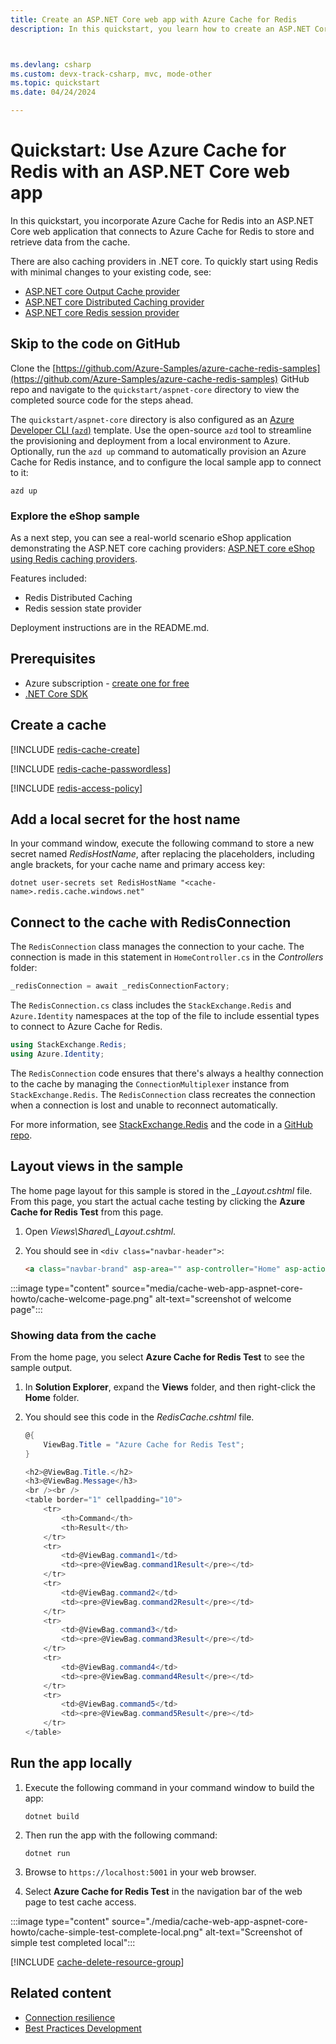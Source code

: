```yaml
---
title: Create an ASP.NET Core web app with Azure Cache for Redis
description: In this quickstart, you learn how to create an ASP.NET Core web app with Azure Cache for Redis.



ms.devlang: csharp
ms.custom: devx-track-csharp, mvc, mode-other
ms.topic: quickstart
ms.date: 04/24/2024

---
```


# Quickstart: Use Azure Cache for Redis with an ASP.NET Core web app

In this quickstart, you incorporate Azure Cache for Redis into an ASP.NET Core web application that connects to Azure Cache for Redis to store and retrieve data from the cache.

There are also caching providers in .NET core. To quickly start using Redis with minimal changes to your existing code, see:

- [ASP.NET core Output Cache provider](/aspnet/core/performance/caching/output#redis-cache)
- [ASP.NET core Distributed Caching provider](/aspnet/core/performance/caching/distributed#distributed-redis-cache)
- [ASP.NET core Redis session provider](/aspnet/core/fundamentals/app-state#configure-session-state)

## Skip to the code on GitHub

Clone the [https://github.com/Azure-Samples/azure-cache-redis-samples](https://github.com/Azure-Samples/azure-cache-redis-samples) GitHub repo and navigate to the `quickstart/aspnet-core` directory to view the completed source code for the steps ahead.

The `quickstart/aspnet-core` directory is also configured as an [Azure Developer CLI (`azd`)](/azure/developer/azure-developer-cli/overview) template. Use the open-source `azd` tool to streamline the provisioning and deployment from a local environment to Azure. Optionally, run the `azd up` command to automatically provision an Azure Cache for Redis instance, and to configure the local sample app to connect to it:

```azdeveloper
azd up
```

### Explore the eShop sample

As a next step, you can see a real-world scenario eShop application demonstrating the ASP.NET core caching providers: [ASP.NET core eShop using Redis caching providers](https://github.com/Azure-Samples/azure-cache-redis-demos).

Features included:

- Redis Distributed Caching
- Redis session state provider

Deployment instructions are in the README.md.

## Prerequisites

- Azure subscription - [create one for free](https://azure.microsoft.com/free/)
- [.NET Core SDK](https://dotnet.microsoft.com/download)

## Create a cache

[!INCLUDE [redis-cache-create](~/reusable-content/ce-skilling/azure/includes/azure-cache-for-redis/includes/redis-cache-create-entra-id.md)]

[!INCLUDE [redis-cache-passwordless](includes/redis-cache-passwordless.md)]

[!INCLUDE [redis-access-policy](includes/redis-access-policy.md)]

## Add a local secret for the host name

In your command window, execute the following command to store a new secret named *RedisHostName*, after replacing the placeholders, including angle brackets, for your cache name and primary access key:

```dos
dotnet user-secrets set RedisHostName "<cache-name>.redis.cache.windows.net"
```

## Connect to the cache with RedisConnection

The `RedisConnection` class manages the connection to your cache. The connection is made in this statement in `HomeController.cs` in the *Controllers* folder:

```csharp
_redisConnection = await _redisConnectionFactory;
```

The `RedisConnection.cs` class includes the `StackExchange.Redis` and `Azure.Identity` namespaces at the top of the file to include essential types to connect to Azure Cache for Redis.

```csharp
using StackExchange.Redis;
using Azure.Identity;
```

The `RedisConnection` code ensures that there's always a healthy connection to the cache by managing the `ConnectionMultiplexer` instance from `StackExchange.Redis`. The `RedisConnection` class recreates the connection when a connection is lost and unable to reconnect automatically.

For more information, see [StackExchange.Redis](https://stackexchange.github.io/StackExchange.Redis/) and the code in a [GitHub repo](https://github.com/StackExchange/StackExchange.Redis).

## Layout views in the sample

The home page layout for this sample is stored in the *_Layout.cshtml* file. From this page, you start the actual cache testing by clicking the **Azure Cache for Redis Test** from this page.

1. Open *Views\Shared\\_Layout.cshtml*.

1. You should see in `<div class="navbar-header">`:

    ```html
    <a class="navbar-brand" asp-area="" asp-controller="Home" asp-action="RedisCache">Azure Cache for Redis Test</a>
    ```

:::image type="content" source="media/cache-web-app-aspnet-core-howto/cache-welcome-page.png" alt-text="screenshot of welcome page":::

### Showing data from the cache

From the home page, you select **Azure Cache for Redis Test** to see the sample output.

1. In **Solution Explorer**, expand the **Views** folder, and then right-click the **Home** folder.

1. You should see this code in the *RedisCache.cshtml* file.

    ```csharp
    @{
        ViewBag.Title = "Azure Cache for Redis Test";
    }

    <h2>@ViewBag.Title.</h2>
    <h3>@ViewBag.Message</h3>
    <br /><br />
    <table border="1" cellpadding="10">
        <tr>
            <th>Command</th>
            <th>Result</th>
        </tr>
        <tr>
            <td>@ViewBag.command1</td>
            <td><pre>@ViewBag.command1Result</pre></td>
        </tr>
        <tr>
            <td>@ViewBag.command2</td>
            <td><pre>@ViewBag.command2Result</pre></td>
        </tr>
        <tr>
            <td>@ViewBag.command3</td>
            <td><pre>@ViewBag.command3Result</pre></td>
        </tr>
        <tr>
            <td>@ViewBag.command4</td>
            <td><pre>@ViewBag.command4Result</pre></td>
        </tr>
        <tr>
            <td>@ViewBag.command5</td>
            <td><pre>@ViewBag.command5Result</pre></td>
        </tr>
    </table>
    ```

## Run the app locally

1. Execute the following command in your command window to build the app:

    ```dos
    dotnet build
    ```

1. Then run the app with the following command:

    ```dos
    dotnet run
    ```

1. Browse to `https://localhost:5001` in your web browser.

1. Select **Azure Cache for Redis Test** in the navigation bar of the web page to test cache access.

:::image type="content" source="./media/cache-web-app-aspnet-core-howto/cache-simple-test-complete-local.png" alt-text="Screenshot of simple test completed local":::

<!-- Clean up include -->
[!INCLUDE [cache-delete-resource-group](includes/cache-delete-resource-group.md)]

## Related content

- [Connection resilience](cache-best-practices-connection.md)
- [Best Practices Development](cache-best-practices-development.md)
